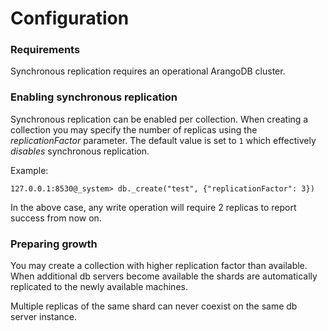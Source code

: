Configuration
=============

### Requirements

Synchronous replication requires an operational ArangoDB cluster.

### Enabling synchronous replication

Synchronous replication can be enabled per collection. When creating a
collection you may specify the number of replicas using the
*replicationFactor* parameter. The default value is set to `1` which
effectively *disables* synchronous replication. 

Example:

    127.0.0.1:8530@_system> db._create("test", {"replicationFactor": 3})

In the above case, any write operation will require 2 replicas to
report success from now on. 

### Preparing growth

You may create a collection with higher replication factor than
available. When additional db servers become available the shards are
automatically replicated to the newly available machines. 

Multiple replicas of the same shard can never coexist on the same db
server instance.
